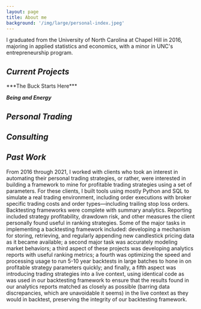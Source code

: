 ```yaml
---
layout: page
title: About me
background: '/img/large/personal-index.jpeg'
---
```

I graduated from the University of North Carolina at Chapel Hill in 2016, majoring in applied statistics and economics, with a minor in UNC's entrepreneurship program.

<h2>
    <i>Current Projects</i>
</h2>
   ***The Buck Starts Here***


   ***Being and Energy***
<h2>
    <i>Personal Trading</i>
</h2>

<h2>
    <i>Consulting</i>
</h2>

<h2>
    <i>Past Work</i>
</h2>
From 2016 through 2021, I worked with clients who took an interest in automating their personal trading strategies, or rather, were interested in building a framework to mine for profitable trading strategies using a set of parameters. For these clients, I built tools using mostly Python and SQL to simulate a real trading environment, including order executions with broker specific trading costs and order types—including trailing stop loss orders. Backtesting frameworks were complete with summary analytics. Reporting included strategy profitability, drawdown risk, and other measures the client personally found useful in ranking strategies. Some of the major tasks in implementing a backtesting framework included: developing a mechanism for storing, retrieving, and regularly appending new candlestick pricing data as it became available; a second major task was accurately modeling market behaviors; a third aspect of these projects was developing analytics reports with useful ranking metrics; a fourth was optimizing the speed and processing usage to run 5-10 year backtests in large batches to hone in on profitable strategy parameters quickly; and finally, a fifth aspect was introducing trading strategies into a live context, using identical code as was used in our backtesting framework to ensure that the results found in our analytics reports matched as closely as possible (barring data discrepancies, which are unavoidable it seems) in the live context as they would in backtest, preserving the integrity of our backtesting framework.
